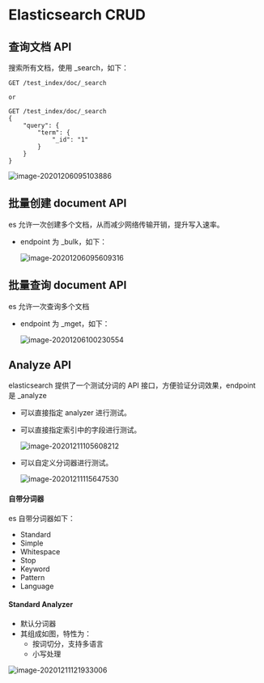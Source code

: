 # Elasticsearch CRUD



## 查询文档 API

搜索所有文档，使用 _search，如下：

```
GET /test_index/doc/_search

or

GET /test_index/doc/_search
{
	"query": {
		"term": {
			"_id": "1"
		}
	}
}
```

![image-20201206095103886](https://image-hosting.jellyfishmix.com/20201206095103.png)



## 批量创建 document API

es 允许一次创建多个文档，从而减少网络传输开销，提升写入速率。

- endpoint 为 _bulk，如下：

  ![image-20201206095609316](https://image-hosting.jellyfishmix.com/20201206095609.png)

## 批量查询 document API

es 允许一次查询多个文档

- endpoint 为 _mget，如下：

  ![image-20201206100230554](https://image-hosting.jellyfishmix.com/20201206100230.png)



## Analyze API

elasticsearch 提供了一个测试分词的 API 接口，方便验证分词效果，endpoint 是 _analyze

- 可以直接指定 analyzer 进行测试。

- 可以直接指定索引中的字段进行测试。

  ![image-20201211105608212](https://image-hosting.jellyfishmix.com/20201211105608.png)

- 可以自定义分词器进行测试。

  ![image-20201211115647530](https://image-hosting.jellyfishmix.com/20201211115647.png)

#### 自带分词器

es 自带分词器如下：

- Standard
- Simple
- Whitespace
- Stop
- Keyword
- Pattern
- Language

#### Standard Analyzer

- 默认分词器
- 其组成如图，特性为：
  - 按词切分，支持多语言
  - 小写处理

![image-20201211121933006](https://image-hosting.jellyfishmix.com/20201211122002.png)

